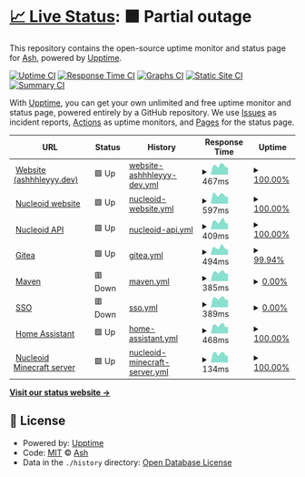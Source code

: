 # [📈 Live Status](https://status.ashhhleyyy.dev): <!--live status--> **🟧 Partial outage**

This repository contains the open-source uptime monitor and status page for [Ash](https://ashhhleyyy.dev), powered by [Upptime](https://github.com/upptime/upptime).

[![Uptime CI](https://github.com/ashhhleyyy/status-page/workflows/Uptime%20CI/badge.svg)](https://github.com/ashhhleyyy/status-page/actions?query=workflow%3A%22Uptime+CI%22)
[![Response Time CI](https://github.com/ashhhleyyy/status-page/workflows/Response%20Time%20CI/badge.svg)](https://github.com/ashhhleyyy/status-page/actions?query=workflow%3A%22Response+Time+CI%22)
[![Graphs CI](https://github.com/ashhhleyyy/status-page/workflows/Graphs%20CI/badge.svg)](https://github.com/ashhhleyyy/status-page/actions?query=workflow%3A%22Graphs+CI%22)
[![Static Site CI](https://github.com/ashhhleyyy/status-page/workflows/Static%20Site%20CI/badge.svg)](https://github.com/ashhhleyyy/status-page/actions?query=workflow%3A%22Static+Site+CI%22)
[![Summary CI](https://github.com/ashhhleyyy/status-page/workflows/Summary%20CI/badge.svg)](https://github.com/ashhhleyyy/status-page/actions?query=workflow%3A%22Summary+CI%22)

With [Upptime](https://upptime.js.org), you can get your own unlimited and free uptime monitor and status page, powered entirely by a GitHub repository. We use [Issues](https://github.com/ashhhleyyy/status-page/issues) as incident reports, [Actions](https://github.com/ashhhleyyy/status-page/actions) as uptime monitors, and [Pages](https://status.ashhhleyyy.dev) for the status page.

<!--start: status pages-->
<!-- This summary is generated by Upptime (https://github.com/upptime/upptime) -->
<!-- Do not edit this manually, your changes will be overwritten -->
<!-- prettier-ignore -->
| URL | Status | History | Response Time | Uptime |
| --- | ------ | ------- | ------------- | ------ |
| <img alt="" src="https://icons.duckduckgo.com/ip3/ashhhleyyy.dev.ico" height="13"> [Website (ashhhleyyy.dev)](https://ashhhleyyy.dev/) | 🟩 Up | [website-ashhhleyyy-dev.yml](https://github.com/ashhhleyyy/status-page/commits/HEAD/history/website-ashhhleyyy-dev.yml) | <details><summary><img alt="Response time graph" src="./graphs/website-ashhhleyyy-dev/response-time-week.png" height="20"> 467ms</summary><br><a href="https://status.ashhhleyyy.dev/history/website-ashhhleyyy-dev"><img alt="Response time 1211" src="https://img.shields.io/endpoint?url=https%3A%2F%2Fraw.githubusercontent.com%2Fashhhleyyy%2Fstatus-page%2FHEAD%2Fapi%2Fwebsite-ashhhleyyy-dev%2Fresponse-time.json"></a><br><a href="https://status.ashhhleyyy.dev/history/website-ashhhleyyy-dev"><img alt="24-hour response time 472" src="https://img.shields.io/endpoint?url=https%3A%2F%2Fraw.githubusercontent.com%2Fashhhleyyy%2Fstatus-page%2FHEAD%2Fapi%2Fwebsite-ashhhleyyy-dev%2Fresponse-time-day.json"></a><br><a href="https://status.ashhhleyyy.dev/history/website-ashhhleyyy-dev"><img alt="7-day response time 467" src="https://img.shields.io/endpoint?url=https%3A%2F%2Fraw.githubusercontent.com%2Fashhhleyyy%2Fstatus-page%2FHEAD%2Fapi%2Fwebsite-ashhhleyyy-dev%2Fresponse-time-week.json"></a><br><a href="https://status.ashhhleyyy.dev/history/website-ashhhleyyy-dev"><img alt="30-day response time 1172" src="https://img.shields.io/endpoint?url=https%3A%2F%2Fraw.githubusercontent.com%2Fashhhleyyy%2Fstatus-page%2FHEAD%2Fapi%2Fwebsite-ashhhleyyy-dev%2Fresponse-time-month.json"></a><br><a href="https://status.ashhhleyyy.dev/history/website-ashhhleyyy-dev"><img alt="1-year response time 1244" src="https://img.shields.io/endpoint?url=https%3A%2F%2Fraw.githubusercontent.com%2Fashhhleyyy%2Fstatus-page%2FHEAD%2Fapi%2Fwebsite-ashhhleyyy-dev%2Fresponse-time-year.json"></a></details> | <details><summary><a href="https://status.ashhhleyyy.dev/history/website-ashhhleyyy-dev">100.00%</a></summary><a href="https://status.ashhhleyyy.dev/history/website-ashhhleyyy-dev"><img alt="All-time uptime 97.96%" src="https://img.shields.io/endpoint?url=https%3A%2F%2Fraw.githubusercontent.com%2Fashhhleyyy%2Fstatus-page%2FHEAD%2Fapi%2Fwebsite-ashhhleyyy-dev%2Fuptime.json"></a><br><a href="https://status.ashhhleyyy.dev/history/website-ashhhleyyy-dev"><img alt="24-hour uptime 100.00%" src="https://img.shields.io/endpoint?url=https%3A%2F%2Fraw.githubusercontent.com%2Fashhhleyyy%2Fstatus-page%2FHEAD%2Fapi%2Fwebsite-ashhhleyyy-dev%2Fuptime-day.json"></a><br><a href="https://status.ashhhleyyy.dev/history/website-ashhhleyyy-dev"><img alt="7-day uptime 100.00%" src="https://img.shields.io/endpoint?url=https%3A%2F%2Fraw.githubusercontent.com%2Fashhhleyyy%2Fstatus-page%2FHEAD%2Fapi%2Fwebsite-ashhhleyyy-dev%2Fuptime-week.json"></a><br><a href="https://status.ashhhleyyy.dev/history/website-ashhhleyyy-dev"><img alt="30-day uptime 98.51%" src="https://img.shields.io/endpoint?url=https%3A%2F%2Fraw.githubusercontent.com%2Fashhhleyyy%2Fstatus-page%2FHEAD%2Fapi%2Fwebsite-ashhhleyyy-dev%2Fuptime-month.json"></a><br><a href="https://status.ashhhleyyy.dev/history/website-ashhhleyyy-dev"><img alt="1-year uptime 97.71%" src="https://img.shields.io/endpoint?url=https%3A%2F%2Fraw.githubusercontent.com%2Fashhhleyyy%2Fstatus-page%2FHEAD%2Fapi%2Fwebsite-ashhhleyyy-dev%2Fuptime-year.json"></a></details>
| <img alt="" src="https://icons.duckduckgo.com/ip3/nucleoid.xyz.ico" height="13"> [Nucleoid website](https://nucleoid.xyz/) | 🟩 Up | [nucleoid-website.yml](https://github.com/ashhhleyyy/status-page/commits/HEAD/history/nucleoid-website.yml) | <details><summary><img alt="Response time graph" src="./graphs/nucleoid-website/response-time-week.png" height="20"> 597ms</summary><br><a href="https://status.ashhhleyyy.dev/history/nucleoid-website"><img alt="Response time 981" src="https://img.shields.io/endpoint?url=https%3A%2F%2Fraw.githubusercontent.com%2Fashhhleyyy%2Fstatus-page%2FHEAD%2Fapi%2Fnucleoid-website%2Fresponse-time.json"></a><br><a href="https://status.ashhhleyyy.dev/history/nucleoid-website"><img alt="24-hour response time 701" src="https://img.shields.io/endpoint?url=https%3A%2F%2Fraw.githubusercontent.com%2Fashhhleyyy%2Fstatus-page%2FHEAD%2Fapi%2Fnucleoid-website%2Fresponse-time-day.json"></a><br><a href="https://status.ashhhleyyy.dev/history/nucleoid-website"><img alt="7-day response time 597" src="https://img.shields.io/endpoint?url=https%3A%2F%2Fraw.githubusercontent.com%2Fashhhleyyy%2Fstatus-page%2FHEAD%2Fapi%2Fnucleoid-website%2Fresponse-time-week.json"></a><br><a href="https://status.ashhhleyyy.dev/history/nucleoid-website"><img alt="30-day response time 575" src="https://img.shields.io/endpoint?url=https%3A%2F%2Fraw.githubusercontent.com%2Fashhhleyyy%2Fstatus-page%2FHEAD%2Fapi%2Fnucleoid-website%2Fresponse-time-month.json"></a><br><a href="https://status.ashhhleyyy.dev/history/nucleoid-website"><img alt="1-year response time 1007" src="https://img.shields.io/endpoint?url=https%3A%2F%2Fraw.githubusercontent.com%2Fashhhleyyy%2Fstatus-page%2FHEAD%2Fapi%2Fnucleoid-website%2Fresponse-time-year.json"></a></details> | <details><summary><a href="https://status.ashhhleyyy.dev/history/nucleoid-website">100.00%</a></summary><a href="https://status.ashhhleyyy.dev/history/nucleoid-website"><img alt="All-time uptime 99.24%" src="https://img.shields.io/endpoint?url=https%3A%2F%2Fraw.githubusercontent.com%2Fashhhleyyy%2Fstatus-page%2FHEAD%2Fapi%2Fnucleoid-website%2Fuptime.json"></a><br><a href="https://status.ashhhleyyy.dev/history/nucleoid-website"><img alt="24-hour uptime 100.00%" src="https://img.shields.io/endpoint?url=https%3A%2F%2Fraw.githubusercontent.com%2Fashhhleyyy%2Fstatus-page%2FHEAD%2Fapi%2Fnucleoid-website%2Fuptime-day.json"></a><br><a href="https://status.ashhhleyyy.dev/history/nucleoid-website"><img alt="7-day uptime 100.00%" src="https://img.shields.io/endpoint?url=https%3A%2F%2Fraw.githubusercontent.com%2Fashhhleyyy%2Fstatus-page%2FHEAD%2Fapi%2Fnucleoid-website%2Fuptime-week.json"></a><br><a href="https://status.ashhhleyyy.dev/history/nucleoid-website"><img alt="30-day uptime 100.00%" src="https://img.shields.io/endpoint?url=https%3A%2F%2Fraw.githubusercontent.com%2Fashhhleyyy%2Fstatus-page%2FHEAD%2Fapi%2Fnucleoid-website%2Fuptime-month.json"></a><br><a href="https://status.ashhhleyyy.dev/history/nucleoid-website"><img alt="1-year uptime 99.10%" src="https://img.shields.io/endpoint?url=https%3A%2F%2Fraw.githubusercontent.com%2Fashhhleyyy%2Fstatus-page%2FHEAD%2Fapi%2Fnucleoid-website%2Fuptime-year.json"></a></details>
| <img alt="" src="https://icons.duckduckgo.com/ip3/api.nucleoid.xyz.ico" height="13"> [Nucleoid API](https://api.nucleoid.xyz/stats/stats) | 🟩 Up | [nucleoid-api.yml](https://github.com/ashhhleyyy/status-page/commits/HEAD/history/nucleoid-api.yml) | <details><summary><img alt="Response time graph" src="./graphs/nucleoid-api/response-time-week.png" height="20"> 409ms</summary><br><a href="https://status.ashhhleyyy.dev/history/nucleoid-api"><img alt="Response time 961" src="https://img.shields.io/endpoint?url=https%3A%2F%2Fraw.githubusercontent.com%2Fashhhleyyy%2Fstatus-page%2FHEAD%2Fapi%2Fnucleoid-api%2Fresponse-time.json"></a><br><a href="https://status.ashhhleyyy.dev/history/nucleoid-api"><img alt="24-hour response time 447" src="https://img.shields.io/endpoint?url=https%3A%2F%2Fraw.githubusercontent.com%2Fashhhleyyy%2Fstatus-page%2FHEAD%2Fapi%2Fnucleoid-api%2Fresponse-time-day.json"></a><br><a href="https://status.ashhhleyyy.dev/history/nucleoid-api"><img alt="7-day response time 409" src="https://img.shields.io/endpoint?url=https%3A%2F%2Fraw.githubusercontent.com%2Fashhhleyyy%2Fstatus-page%2FHEAD%2Fapi%2Fnucleoid-api%2Fresponse-time-week.json"></a><br><a href="https://status.ashhhleyyy.dev/history/nucleoid-api"><img alt="30-day response time 386" src="https://img.shields.io/endpoint?url=https%3A%2F%2Fraw.githubusercontent.com%2Fashhhleyyy%2Fstatus-page%2FHEAD%2Fapi%2Fnucleoid-api%2Fresponse-time-month.json"></a><br><a href="https://status.ashhhleyyy.dev/history/nucleoid-api"><img alt="1-year response time 923" src="https://img.shields.io/endpoint?url=https%3A%2F%2Fraw.githubusercontent.com%2Fashhhleyyy%2Fstatus-page%2FHEAD%2Fapi%2Fnucleoid-api%2Fresponse-time-year.json"></a></details> | <details><summary><a href="https://status.ashhhleyyy.dev/history/nucleoid-api">100.00%</a></summary><a href="https://status.ashhhleyyy.dev/history/nucleoid-api"><img alt="All-time uptime 99.01%" src="https://img.shields.io/endpoint?url=https%3A%2F%2Fraw.githubusercontent.com%2Fashhhleyyy%2Fstatus-page%2FHEAD%2Fapi%2Fnucleoid-api%2Fuptime.json"></a><br><a href="https://status.ashhhleyyy.dev/history/nucleoid-api"><img alt="24-hour uptime 100.00%" src="https://img.shields.io/endpoint?url=https%3A%2F%2Fraw.githubusercontent.com%2Fashhhleyyy%2Fstatus-page%2FHEAD%2Fapi%2Fnucleoid-api%2Fuptime-day.json"></a><br><a href="https://status.ashhhleyyy.dev/history/nucleoid-api"><img alt="7-day uptime 100.00%" src="https://img.shields.io/endpoint?url=https%3A%2F%2Fraw.githubusercontent.com%2Fashhhleyyy%2Fstatus-page%2FHEAD%2Fapi%2Fnucleoid-api%2Fuptime-week.json"></a><br><a href="https://status.ashhhleyyy.dev/history/nucleoid-api"><img alt="30-day uptime 100.00%" src="https://img.shields.io/endpoint?url=https%3A%2F%2Fraw.githubusercontent.com%2Fashhhleyyy%2Fstatus-page%2FHEAD%2Fapi%2Fnucleoid-api%2Fuptime-month.json"></a><br><a href="https://status.ashhhleyyy.dev/history/nucleoid-api"><img alt="1-year uptime 98.87%" src="https://img.shields.io/endpoint?url=https%3A%2F%2Fraw.githubusercontent.com%2Fashhhleyyy%2Fstatus-page%2FHEAD%2Fapi%2Fnucleoid-api%2Fuptime-year.json"></a></details>
| <img alt="" src="https://icons.duckduckgo.com/ip3/git.ashhhleyyy.dev.ico" height="13"> [Gitea](https://git.ashhhleyyy.dev/) | 🟩 Up | [gitea.yml](https://github.com/ashhhleyyy/status-page/commits/HEAD/history/gitea.yml) | <details><summary><img alt="Response time graph" src="./graphs/gitea/response-time-week.png" height="20"> 494ms</summary><br><a href="https://status.ashhhleyyy.dev/history/gitea"><img alt="Response time 682" src="https://img.shields.io/endpoint?url=https%3A%2F%2Fraw.githubusercontent.com%2Fashhhleyyy%2Fstatus-page%2FHEAD%2Fapi%2Fgitea%2Fresponse-time.json"></a><br><a href="https://status.ashhhleyyy.dev/history/gitea"><img alt="24-hour response time 502" src="https://img.shields.io/endpoint?url=https%3A%2F%2Fraw.githubusercontent.com%2Fashhhleyyy%2Fstatus-page%2FHEAD%2Fapi%2Fgitea%2Fresponse-time-day.json"></a><br><a href="https://status.ashhhleyyy.dev/history/gitea"><img alt="7-day response time 494" src="https://img.shields.io/endpoint?url=https%3A%2F%2Fraw.githubusercontent.com%2Fashhhleyyy%2Fstatus-page%2FHEAD%2Fapi%2Fgitea%2Fresponse-time-week.json"></a><br><a href="https://status.ashhhleyyy.dev/history/gitea"><img alt="30-day response time 740" src="https://img.shields.io/endpoint?url=https%3A%2F%2Fraw.githubusercontent.com%2Fashhhleyyy%2Fstatus-page%2FHEAD%2Fapi%2Fgitea%2Fresponse-time-month.json"></a><br><a href="https://status.ashhhleyyy.dev/history/gitea"><img alt="1-year response time 682" src="https://img.shields.io/endpoint?url=https%3A%2F%2Fraw.githubusercontent.com%2Fashhhleyyy%2Fstatus-page%2FHEAD%2Fapi%2Fgitea%2Fresponse-time-year.json"></a></details> | <details><summary><a href="https://status.ashhhleyyy.dev/history/gitea">99.94%</a></summary><a href="https://status.ashhhleyyy.dev/history/gitea"><img alt="All-time uptime 93.51%" src="https://img.shields.io/endpoint?url=https%3A%2F%2Fraw.githubusercontent.com%2Fashhhleyyy%2Fstatus-page%2FHEAD%2Fapi%2Fgitea%2Fuptime.json"></a><br><a href="https://status.ashhhleyyy.dev/history/gitea"><img alt="24-hour uptime 100.00%" src="https://img.shields.io/endpoint?url=https%3A%2F%2Fraw.githubusercontent.com%2Fashhhleyyy%2Fstatus-page%2FHEAD%2Fapi%2Fgitea%2Fuptime-day.json"></a><br><a href="https://status.ashhhleyyy.dev/history/gitea"><img alt="7-day uptime 99.94%" src="https://img.shields.io/endpoint?url=https%3A%2F%2Fraw.githubusercontent.com%2Fashhhleyyy%2Fstatus-page%2FHEAD%2Fapi%2Fgitea%2Fuptime-week.json"></a><br><a href="https://status.ashhhleyyy.dev/history/gitea"><img alt="30-day uptime 98.50%" src="https://img.shields.io/endpoint?url=https%3A%2F%2Fraw.githubusercontent.com%2Fashhhleyyy%2Fstatus-page%2FHEAD%2Fapi%2Fgitea%2Fuptime-month.json"></a><br><a href="https://status.ashhhleyyy.dev/history/gitea"><img alt="1-year uptime 93.51%" src="https://img.shields.io/endpoint?url=https%3A%2F%2Fraw.githubusercontent.com%2Fashhhleyyy%2Fstatus-page%2FHEAD%2Fapi%2Fgitea%2Fuptime-year.json"></a></details>
| <img alt="" src="https://icons.duckduckgo.com/ip3/maven.ashhhleyyy.dev.ico" height="13"> [Maven](https://maven.ashhhleyyy.dev/) | 🟥 Down | [maven.yml](https://github.com/ashhhleyyy/status-page/commits/HEAD/history/maven.yml) | <details><summary><img alt="Response time graph" src="./graphs/maven/response-time-week.png" height="20"> 385ms</summary><br><a href="https://status.ashhhleyyy.dev/history/maven"><img alt="Response time 617" src="https://img.shields.io/endpoint?url=https%3A%2F%2Fraw.githubusercontent.com%2Fashhhleyyy%2Fstatus-page%2FHEAD%2Fapi%2Fmaven%2Fresponse-time.json"></a><br><a href="https://status.ashhhleyyy.dev/history/maven"><img alt="24-hour response time 414" src="https://img.shields.io/endpoint?url=https%3A%2F%2Fraw.githubusercontent.com%2Fashhhleyyy%2Fstatus-page%2FHEAD%2Fapi%2Fmaven%2Fresponse-time-day.json"></a><br><a href="https://status.ashhhleyyy.dev/history/maven"><img alt="7-day response time 385" src="https://img.shields.io/endpoint?url=https%3A%2F%2Fraw.githubusercontent.com%2Fashhhleyyy%2Fstatus-page%2FHEAD%2Fapi%2Fmaven%2Fresponse-time-week.json"></a><br><a href="https://status.ashhhleyyy.dev/history/maven"><img alt="30-day response time 469" src="https://img.shields.io/endpoint?url=https%3A%2F%2Fraw.githubusercontent.com%2Fashhhleyyy%2Fstatus-page%2FHEAD%2Fapi%2Fmaven%2Fresponse-time-month.json"></a><br><a href="https://status.ashhhleyyy.dev/history/maven"><img alt="1-year response time 617" src="https://img.shields.io/endpoint?url=https%3A%2F%2Fraw.githubusercontent.com%2Fashhhleyyy%2Fstatus-page%2FHEAD%2Fapi%2Fmaven%2Fresponse-time-year.json"></a></details> | <details><summary><a href="https://status.ashhhleyyy.dev/history/maven">0.00%</a></summary><a href="https://status.ashhhleyyy.dev/history/maven"><img alt="All-time uptime 63.42%" src="https://img.shields.io/endpoint?url=https%3A%2F%2Fraw.githubusercontent.com%2Fashhhleyyy%2Fstatus-page%2FHEAD%2Fapi%2Fmaven%2Fuptime.json"></a><br><a href="https://status.ashhhleyyy.dev/history/maven"><img alt="24-hour uptime 0.00%" src="https://img.shields.io/endpoint?url=https%3A%2F%2Fraw.githubusercontent.com%2Fashhhleyyy%2Fstatus-page%2FHEAD%2Fapi%2Fmaven%2Fuptime-day.json"></a><br><a href="https://status.ashhhleyyy.dev/history/maven"><img alt="7-day uptime 0.00%" src="https://img.shields.io/endpoint?url=https%3A%2F%2Fraw.githubusercontent.com%2Fashhhleyyy%2Fstatus-page%2FHEAD%2Fapi%2Fmaven%2Fuptime-week.json"></a><br><a href="https://status.ashhhleyyy.dev/history/maven"><img alt="30-day uptime 1.38%" src="https://img.shields.io/endpoint?url=https%3A%2F%2Fraw.githubusercontent.com%2Fashhhleyyy%2Fstatus-page%2FHEAD%2Fapi%2Fmaven%2Fuptime-month.json"></a><br><a href="https://status.ashhhleyyy.dev/history/maven"><img alt="1-year uptime 63.42%" src="https://img.shields.io/endpoint?url=https%3A%2F%2Fraw.githubusercontent.com%2Fashhhleyyy%2Fstatus-page%2FHEAD%2Fapi%2Fmaven%2Fuptime-year.json"></a></details>
| <img alt="" src="https://icons.duckduckgo.com/ip3/id.ashhhleyyy.dev.ico" height="13"> [SSO](https://id.ashhhleyyy.dev/) | 🟥 Down | [sso.yml](https://github.com/ashhhleyyy/status-page/commits/HEAD/history/sso.yml) | <details><summary><img alt="Response time graph" src="./graphs/sso/response-time-week.png" height="20"> 389ms</summary><br><a href="https://status.ashhhleyyy.dev/history/sso"><img alt="Response time 1075" src="https://img.shields.io/endpoint?url=https%3A%2F%2Fraw.githubusercontent.com%2Fashhhleyyy%2Fstatus-page%2FHEAD%2Fapi%2Fsso%2Fresponse-time.json"></a><br><a href="https://status.ashhhleyyy.dev/history/sso"><img alt="24-hour response time 440" src="https://img.shields.io/endpoint?url=https%3A%2F%2Fraw.githubusercontent.com%2Fashhhleyyy%2Fstatus-page%2FHEAD%2Fapi%2Fsso%2Fresponse-time-day.json"></a><br><a href="https://status.ashhhleyyy.dev/history/sso"><img alt="7-day response time 389" src="https://img.shields.io/endpoint?url=https%3A%2F%2Fraw.githubusercontent.com%2Fashhhleyyy%2Fstatus-page%2FHEAD%2Fapi%2Fsso%2Fresponse-time-week.json"></a><br><a href="https://status.ashhhleyyy.dev/history/sso"><img alt="30-day response time 366" src="https://img.shields.io/endpoint?url=https%3A%2F%2Fraw.githubusercontent.com%2Fashhhleyyy%2Fstatus-page%2FHEAD%2Fapi%2Fsso%2Fresponse-time-month.json"></a><br><a href="https://status.ashhhleyyy.dev/history/sso"><img alt="1-year response time 1075" src="https://img.shields.io/endpoint?url=https%3A%2F%2Fraw.githubusercontent.com%2Fashhhleyyy%2Fstatus-page%2FHEAD%2Fapi%2Fsso%2Fresponse-time-year.json"></a></details> | <details><summary><a href="https://status.ashhhleyyy.dev/history/sso">0.00%</a></summary><a href="https://status.ashhhleyyy.dev/history/sso"><img alt="All-time uptime 61.81%" src="https://img.shields.io/endpoint?url=https%3A%2F%2Fraw.githubusercontent.com%2Fashhhleyyy%2Fstatus-page%2FHEAD%2Fapi%2Fsso%2Fuptime.json"></a><br><a href="https://status.ashhhleyyy.dev/history/sso"><img alt="24-hour uptime 0.00%" src="https://img.shields.io/endpoint?url=https%3A%2F%2Fraw.githubusercontent.com%2Fashhhleyyy%2Fstatus-page%2FHEAD%2Fapi%2Fsso%2Fuptime-day.json"></a><br><a href="https://status.ashhhleyyy.dev/history/sso"><img alt="7-day uptime 0.00%" src="https://img.shields.io/endpoint?url=https%3A%2F%2Fraw.githubusercontent.com%2Fashhhleyyy%2Fstatus-page%2FHEAD%2Fapi%2Fsso%2Fuptime-week.json"></a><br><a href="https://status.ashhhleyyy.dev/history/sso"><img alt="30-day uptime 1.38%" src="https://img.shields.io/endpoint?url=https%3A%2F%2Fraw.githubusercontent.com%2Fashhhleyyy%2Fstatus-page%2FHEAD%2Fapi%2Fsso%2Fuptime-month.json"></a><br><a href="https://status.ashhhleyyy.dev/history/sso"><img alt="1-year uptime 61.81%" src="https://img.shields.io/endpoint?url=https%3A%2F%2Fraw.githubusercontent.com%2Fashhhleyyy%2Fstatus-page%2FHEAD%2Fapi%2Fsso%2Fuptime-year.json"></a></details>
| <img alt="" src="https://icons.duckduckgo.com/ip3/ha.ashhhleyyy.dev.ico" height="13"> [Home Assistant](https://ha.ashhhleyyy.dev/) | 🟩 Up | [home-assistant.yml](https://github.com/ashhhleyyy/status-page/commits/HEAD/history/home-assistant.yml) | <details><summary><img alt="Response time graph" src="./graphs/home-assistant/response-time-week.png" height="20"> 468ms</summary><br><a href="https://status.ashhhleyyy.dev/history/home-assistant"><img alt="Response time 987" src="https://img.shields.io/endpoint?url=https%3A%2F%2Fraw.githubusercontent.com%2Fashhhleyyy%2Fstatus-page%2FHEAD%2Fapi%2Fhome-assistant%2Fresponse-time.json"></a><br><a href="https://status.ashhhleyyy.dev/history/home-assistant"><img alt="24-hour response time 404" src="https://img.shields.io/endpoint?url=https%3A%2F%2Fraw.githubusercontent.com%2Fashhhleyyy%2Fstatus-page%2FHEAD%2Fapi%2Fhome-assistant%2Fresponse-time-day.json"></a><br><a href="https://status.ashhhleyyy.dev/history/home-assistant"><img alt="7-day response time 468" src="https://img.shields.io/endpoint?url=https%3A%2F%2Fraw.githubusercontent.com%2Fashhhleyyy%2Fstatus-page%2FHEAD%2Fapi%2Fhome-assistant%2Fresponse-time-week.json"></a><br><a href="https://status.ashhhleyyy.dev/history/home-assistant"><img alt="30-day response time 438" src="https://img.shields.io/endpoint?url=https%3A%2F%2Fraw.githubusercontent.com%2Fashhhleyyy%2Fstatus-page%2FHEAD%2Fapi%2Fhome-assistant%2Fresponse-time-month.json"></a><br><a href="https://status.ashhhleyyy.dev/history/home-assistant"><img alt="1-year response time 987" src="https://img.shields.io/endpoint?url=https%3A%2F%2Fraw.githubusercontent.com%2Fashhhleyyy%2Fstatus-page%2FHEAD%2Fapi%2Fhome-assistant%2Fresponse-time-year.json"></a></details> | <details><summary><a href="https://status.ashhhleyyy.dev/history/home-assistant">100.00%</a></summary><a href="https://status.ashhhleyyy.dev/history/home-assistant"><img alt="All-time uptime 95.30%" src="https://img.shields.io/endpoint?url=https%3A%2F%2Fraw.githubusercontent.com%2Fashhhleyyy%2Fstatus-page%2FHEAD%2Fapi%2Fhome-assistant%2Fuptime.json"></a><br><a href="https://status.ashhhleyyy.dev/history/home-assistant"><img alt="24-hour uptime 100.00%" src="https://img.shields.io/endpoint?url=https%3A%2F%2Fraw.githubusercontent.com%2Fashhhleyyy%2Fstatus-page%2FHEAD%2Fapi%2Fhome-assistant%2Fuptime-day.json"></a><br><a href="https://status.ashhhleyyy.dev/history/home-assistant"><img alt="7-day uptime 100.00%" src="https://img.shields.io/endpoint?url=https%3A%2F%2Fraw.githubusercontent.com%2Fashhhleyyy%2Fstatus-page%2FHEAD%2Fapi%2Fhome-assistant%2Fuptime-week.json"></a><br><a href="https://status.ashhhleyyy.dev/history/home-assistant"><img alt="30-day uptime 98.52%" src="https://img.shields.io/endpoint?url=https%3A%2F%2Fraw.githubusercontent.com%2Fashhhleyyy%2Fstatus-page%2FHEAD%2Fapi%2Fhome-assistant%2Fuptime-month.json"></a><br><a href="https://status.ashhhleyyy.dev/history/home-assistant"><img alt="1-year uptime 95.30%" src="https://img.shields.io/endpoint?url=https%3A%2F%2Fraw.githubusercontent.com%2Fashhhleyyy%2Fstatus-page%2FHEAD%2Fapi%2Fhome-assistant%2Fuptime-year.json"></a></details>
| <img alt="" src="https://icons.duckduckgo.com/ip3/null.ico" height="13"> [Nucleoid Minecraft server](nucleoid.xyz) | 🟩 Up | [nucleoid-minecraft-server.yml](https://github.com/ashhhleyyy/status-page/commits/HEAD/history/nucleoid-minecraft-server.yml) | <details><summary><img alt="Response time graph" src="./graphs/nucleoid-minecraft-server/response-time-week.png" height="20"> 134ms</summary><br><a href="https://status.ashhhleyyy.dev/history/nucleoid-minecraft-server"><img alt="Response time 153" src="https://img.shields.io/endpoint?url=https%3A%2F%2Fraw.githubusercontent.com%2Fashhhleyyy%2Fstatus-page%2FHEAD%2Fapi%2Fnucleoid-minecraft-server%2Fresponse-time.json"></a><br><a href="https://status.ashhhleyyy.dev/history/nucleoid-minecraft-server"><img alt="24-hour response time 156" src="https://img.shields.io/endpoint?url=https%3A%2F%2Fraw.githubusercontent.com%2Fashhhleyyy%2Fstatus-page%2FHEAD%2Fapi%2Fnucleoid-minecraft-server%2Fresponse-time-day.json"></a><br><a href="https://status.ashhhleyyy.dev/history/nucleoid-minecraft-server"><img alt="7-day response time 134" src="https://img.shields.io/endpoint?url=https%3A%2F%2Fraw.githubusercontent.com%2Fashhhleyyy%2Fstatus-page%2FHEAD%2Fapi%2Fnucleoid-minecraft-server%2Fresponse-time-week.json"></a><br><a href="https://status.ashhhleyyy.dev/history/nucleoid-minecraft-server"><img alt="30-day response time 129" src="https://img.shields.io/endpoint?url=https%3A%2F%2Fraw.githubusercontent.com%2Fashhhleyyy%2Fstatus-page%2FHEAD%2Fapi%2Fnucleoid-minecraft-server%2Fresponse-time-month.json"></a><br><a href="https://status.ashhhleyyy.dev/history/nucleoid-minecraft-server"><img alt="1-year response time 158" src="https://img.shields.io/endpoint?url=https%3A%2F%2Fraw.githubusercontent.com%2Fashhhleyyy%2Fstatus-page%2FHEAD%2Fapi%2Fnucleoid-minecraft-server%2Fresponse-time-year.json"></a></details> | <details><summary><a href="https://status.ashhhleyyy.dev/history/nucleoid-minecraft-server">100.00%</a></summary><a href="https://status.ashhhleyyy.dev/history/nucleoid-minecraft-server"><img alt="All-time uptime 99.67%" src="https://img.shields.io/endpoint?url=https%3A%2F%2Fraw.githubusercontent.com%2Fashhhleyyy%2Fstatus-page%2FHEAD%2Fapi%2Fnucleoid-minecraft-server%2Fuptime.json"></a><br><a href="https://status.ashhhleyyy.dev/history/nucleoid-minecraft-server"><img alt="24-hour uptime 100.00%" src="https://img.shields.io/endpoint?url=https%3A%2F%2Fraw.githubusercontent.com%2Fashhhleyyy%2Fstatus-page%2FHEAD%2Fapi%2Fnucleoid-minecraft-server%2Fuptime-day.json"></a><br><a href="https://status.ashhhleyyy.dev/history/nucleoid-minecraft-server"><img alt="7-day uptime 100.00%" src="https://img.shields.io/endpoint?url=https%3A%2F%2Fraw.githubusercontent.com%2Fashhhleyyy%2Fstatus-page%2FHEAD%2Fapi%2Fnucleoid-minecraft-server%2Fuptime-week.json"></a><br><a href="https://status.ashhhleyyy.dev/history/nucleoid-minecraft-server"><img alt="30-day uptime 100.00%" src="https://img.shields.io/endpoint?url=https%3A%2F%2Fraw.githubusercontent.com%2Fashhhleyyy%2Fstatus-page%2FHEAD%2Fapi%2Fnucleoid-minecraft-server%2Fuptime-month.json"></a><br><a href="https://status.ashhhleyyy.dev/history/nucleoid-minecraft-server"><img alt="1-year uptime 99.61%" src="https://img.shields.io/endpoint?url=https%3A%2F%2Fraw.githubusercontent.com%2Fashhhleyyy%2Fstatus-page%2FHEAD%2Fapi%2Fnucleoid-minecraft-server%2Fuptime-year.json"></a></details>

<!--end: status pages-->

[**Visit our status website →**](https://status.ashhhleyyy.dev)

## 📄 License

- Powered by: [Upptime](https://github.com/upptime/upptime)
- Code: [MIT](./LICENSE) © [Ash](https://ashhhleyyy.dev)
- Data in the `./history` directory: [Open Database License](https://opendatacommons.org/licenses/odbl/1-0/)
